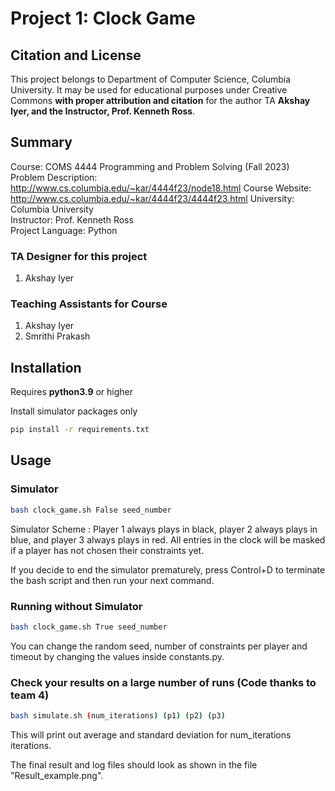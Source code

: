 # Project 1: Clock Game

## Citation and License
This project belongs to Department of Computer Science, Columbia University. It may be used for educational purposes under Creative Commons **with proper attribution and citation** for the author TA **Akshay Iyer, and the Instructor, Prof. Kenneth Ross**.

## Summary

Course: COMS 4444 Programming and Problem Solving (Fall 2023)  
Problem Description: http://www.cs.columbia.edu/~kar/4444f23/node18.html
Course Website: http://www.cs.columbia.edu/~kar/4444f23/4444f23.html
University: Columbia University  
Instructor: Prof. Kenneth Ross  
Project Language: Python




### TA Designer for this project

1. Akshay Iyer

### Teaching Assistants for Course
1. Akshay Iyer
2. Smrithi Prakash





## Installation

Requires **python3.9** or higher

Install simulator packages only

```bash
pip install -r requirements.txt
```

## Usage

### Simulator

```bash
bash clock_game.sh False seed_number
```

Simulator Scheme : Player 1 always plays in black, player 2 always plays in blue, and player 3 always plays in red.
All entries in the clock will be masked if a player has not chosen their constraints yet.

If you decide to end the simulator prematurely, press Control+D to terminate the bash script and then run your next command.

### Running without Simulator

```bash
bash clock_game.sh True seed_number
```

You can change the random seed, number of constraints per player and timeout by changing the values inside constants.py.


### Check your results on a large number of runs (Code thanks to team 4)

```bash
bash simulate.sh (num_iterations) (p1) (p2) (p3)
```
This will print out average and standard deviation for num_iterations iterations.


The final result and log files should look as shown in the file "Result_example.png".

